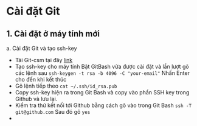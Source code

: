 # Cài đặt Git
## 1. Cài đặt ở máy tính mới
a. Cài đặt Git và tạo ssh-key
  * Tải Git-csm tại đây [link](https://git-scm.com/downloads)
  * Tạo ssh-key cho máy tính
  Bật GitBash vừa được cài đặt và lần lượt gõ các lệnh sau
  `ssh-keygen -t rsa -b 4096 -C "your-email"`
  Nhấn Enter cho đến khi kết thúc
  * Gõ lệnh tiếp theo
  `cat ~/.ssh/id_rsa.pub`
  * Copy ssh-key hiện ra trong Git Bash và copy vào phần SSH key trong Github và lưu lại.
  * Kiểm tra thử kết nối tới Github bằng cách gõ vào trong Git Bash
  `ssh -T git@github.com`
  Sau đó gõ `yes`
  *
